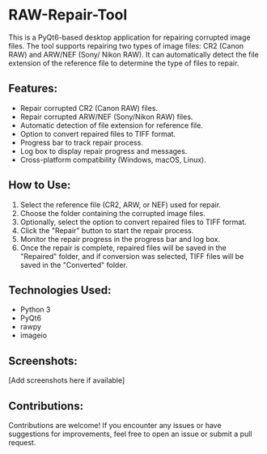 # RAW-Repair-Tool


This is a PyQt6-based desktop application for repairing corrupted image files. The tool supports repairing two types of image files: CR2 (Canon RAW) and ARW/NEF (Sony/ Nikon RAW). It can automatically detect the file extension of the reference file to determine the type of files to repair.

## Features:
- Repair corrupted CR2 (Canon RAW) files.
- Repair corrupted ARW/NEF (Sony/Nikon RAW) files.
- Automatic detection of file extension for reference file.
- Option to convert repaired files to TIFF format.
- Progress bar to track repair process.
- Log box to display repair progress and messages.
- Cross-platform compatibility (Windows, macOS, Linux).

## How to Use:
1. Select the reference file (CR2, ARW, or NEF) used for repair.
2. Choose the folder containing the corrupted image files.
3. Optionally, select the option to convert repaired files to TIFF format.
4. Click the "Repair" button to start the repair process.
5. Monitor the repair progress in the progress bar and log box.
6. Once the repair is complete, repaired files will be saved in the "Repaired" folder, and if conversion was selected, TIFF files will be saved in the "Converted" folder.

## Technologies Used:
- Python 3
- PyQt6
- rawpy
- imageio

## Screenshots:
[Add screenshots here if available]

## Contributions:
Contributions are welcome! If you encounter any issues or have suggestions for improvements, feel free to open an issue or submit a pull request.
